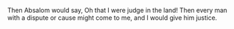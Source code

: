 Then Absalom would say, Oh that I were judge in the land! Then every man with a dispute or cause might come to me, and I would give him justice.
